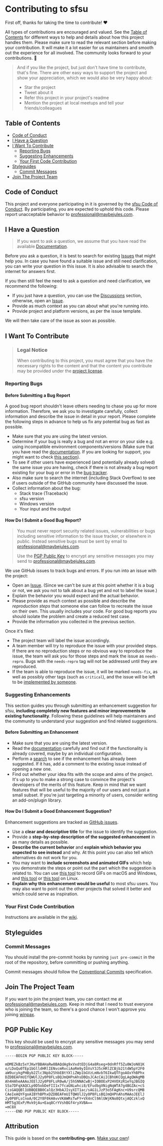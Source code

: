 <!-- omit in toc -->

# Contributing to sfsu

First off, thanks for taking the time to contribute! ❤️

All types of contributions are encouraged and valued. See the [Table of Contents](#table-of-contents) for different ways to help and details about how this project handles them. Please make sure to read the relevant section before making your contribution. It will make it a lot easier for us maintainers and smooth out the experience for all involved. The community looks forward to your contributions. 🎉

> And if you like the project, but just don't have time to contribute, that's fine. There are other easy ways to support the project and show your appreciation, which we would also be very happy about:
>
> - Star the project
> - Tweet about it
> - Refer this project in your project's readme
> - Mention the project at local meetups and tell your friends/colleagues

<!-- omit in toc -->

## Table of Contents

- [Code of Conduct](#code-of-conduct)
- [I Have a Question](#i-have-a-question)
- [I Want To Contribute](#i-want-to-contribute)
  - [Reporting Bugs](#reporting-bugs)
  - [Suggesting Enhancements](#suggesting-enhancements)
  - [Your First Code Contribution](#your-first-code-contribution)
  <!-- - [Improving The Documentation](#improving-the-documentation) -->
- [Styleguides](#styleguides)
  - [Commit Messages](#commit-messages)
- [Join The Project Team](#join-the-project-team)

## Code of Conduct

This project and everyone participating in it is governed by the
[sfsu Code of Conduct](https://github.com/winpax/sfsublob/master/CODE_OF_CONDUCT.md).
By participating, you are expected to uphold this code. Please report unacceptable behavior
to <professional@maybejules.com>.

## I Have a Question

> If you want to ask a question, we assume that you have read the available [Documentation](https://github.com/winpax/sfsu/wiki).

Before you ask a question, it is best to search for existing [Issues](https://github.com/winpax/sfsu/issues) that might help you. In case you have found a suitable issue and still need clarification, you can write your question in this issue. It is also advisable to search the internet for answers first.

If you then still feel the need to ask a question and need clarification, we recommend the following:

- If you just have a question, you can use the [Discussions](https://github.com/winpax/sfsu/discussions) section, otherwise, open an [Issue](https://github.com/winpax/sfsu/issues/new).
- Provide as much context as you can about what you're running into.
- Provide project and platform versions, as per the issue template.

We will then take care of the issue as soon as possible.

## I Want To Contribute

> ### Legal Notice <!-- omit in toc -->
>
> When contributing to this project, you must agree that you have the necessary rights to the content and that the content you contribute may be provided under the [project license](./LICENSE-APACHE).

### Reporting Bugs

<!-- omit in toc -->

#### Before Submitting a Bug Report

A good bug report shouldn't leave others needing to chase you up for more information. Therefore, we ask you to investigate carefully, collect information and describe the issue in detail in your report. Please complete the following steps in advance to help us fix any potential bug as fast as possible.

- Make sure that you are using the latest version.
- Determine if your bug is really a bug and not an error on your side e.g. using incompatible environment components/versions (Make sure that you have read the [documentation](https://github.com/winpax/sfsu/wiki). If you are looking for support, you might want to check [this section](#i-have-a-question)).
- To see if other users have experienced (and potentially already solved) the same issue you are having, check if there is not already a bug report existing for your bug or error in the [bug tracker](https://github.com/winpax/sfsuissues?q=label%3Abug).
- Also make sure to search the internet (including Stack Overflow) to see if users outside of the GitHub community have discussed the issue.
- Collect information about the bug:
  - Stack trace (Traceback)
  - sfsu version
  - Windows version
  - Your input and the output

<!-- omit in toc -->

#### How Do I Submit a Good Bug Report?

> You must never report security related issues, vulnerabilities or bugs including sensitive information to the issue tracker, or elsewhere in public. Instead sensitive bugs must be sent by email to <professional@maybejules.com>.
>
> Use the [PGP Public Key](#pgp-public-key) to encrypt any sensitive messages you may send to <professional@maybejules.com>.

We use GitHub issues to track bugs and errors. If you run into an issue with the project:

- Open an [Issue](https://github.com/winpax/sfsu/issues/new). (Since we can't be sure at this point whether it is a bug or not, we ask you not to talk about a bug yet and not to label the issue.)
- Explain the behavior you would expect and the actual behavior.
- Please provide as much context as possible and describe the _reproduction steps_ that someone else can follow to recreate the issue on their own. This usually includes your code. For good bug reports you should isolate the problem and create a reduced test case.
- Provide the information you collected in the previous section.

Once it's filed:

- The project team will label the issue accordingly.
- A team member will try to reproduce the issue with your provided steps. If there are no reproduction steps or no obvious way to reproduce the issue, the team will ask you for those steps and mark the issue as `needs-repro`. Bugs with the `needs-repro` tag will not be addressed until they are reproduced.
- If the team is able to reproduce the issue, it will be marked `needs-fix`, as well as possibly other tags (such as `critical`), and the issue will be left to be [implemented by someone](#your-first-code-contribution).

<!-- You might want to create an issue template for bugs and errors that can be used as a guide and that defines the structure of the information to be included. If you do so, reference it here in the description. -->

### Suggesting Enhancements

This section guides you through submitting an enhancement suggestion for sfsu, **including completely new features and minor improvements to existing functionality**. Following these guidelines will help maintainers and the community to understand your suggestion and find related suggestions.

<!-- omit in toc -->

#### Before Submitting an Enhancement

- Make sure that you are using the latest version.
- Read the [documentation](https://github.com/winpax/sfsu/wiki) carefully and find out if the functionality is already covered, maybe by an individual configuration.
- Perform a [search](https://github.com/winpax/sfsu/issues) to see if the enhancement has already been suggested. If it has, add a comment to the existing issue instead of opening a new one.
- Find out whether your idea fits with the scope and aims of the project. It's up to you to make a strong case to convince the project's developers of the merits of this feature. Keep in mind that we want features that will be useful to the majority of our users and not just a small subset. If you're just targeting a minority of users, consider writing an add-on/plugin library.

<!-- omit in toc -->

#### How Do I Submit a Good Enhancement Suggestion?

Enhancement suggestions are tracked as [GitHub issues](https://github.com/winpax/sfsu/issues).

- Use a **clear and descriptive title** for the issue to identify the suggestion.
- Provide a **step-by-step description of the suggested enhancement** in as many details as possible.
- **Describe the current behavior** and **explain which behavior you expected to see instead** and why. At this point you can also tell which alternatives do not work for you.
- You may want to **include screenshots and animated GIFs** which help you demonstrate the steps or point out the part which the suggestion is related to. You can use [this tool](https://www.cockos.com/licecap/) to record GIFs on macOS and Windows, and [this tool](https://github.com/colinkeenan/silentcast) or [this tool](https://github.com/GNOME/byzanz) on Linux. <!-- this should only be included if the project has a GUI -->
- **Explain why this enhancement would be useful** to most sfsu users. You may also want to point out the other projects that solved it better and which could serve as inspiration.

<!-- You might want to create an issue template for enhancement suggestions that can be used as a guide and that defines the structure of the information to be included. If you do so, reference it here in the description. -->

### Your First Code Contribution

<!-- TODO
include Setup of env, IDE and typical getting started instructions?

-->

Instructions are available in the [wiki](https://github.com/winpax/sfsu/wiki/Building).

<!-- ### Improving The Documentation -->

<!-- TODO
Updating, improving and correcting the documentation

-->

## Styleguides

### Commit Messages

You should install the pre-commit hooks by running `just pre-commit` in the root of the repository, before committing or pushing anything.

Commit messages should follow the [Conventional Commits](https://www.conventionalcommits.org/en/v1.0.0/) specification.

## Join The Project Team

If you want to join the project team, you can contact me at <professional@maybejules.com>. Keep in mind that I need to trust everyone who is joining the team, so there's a good chance I won't approve you joining [winpax](https://github.com/winpax).

<!-- omit in toc -->

## PGP Public Key

This key should be used to encrypt any sensitive messages you may send to <professional@maybejules.com>.

```pgp
-----BEGIN PGP PUBLIC KEY BLOCK-----

mDMEZkBz5xYJKwYBBAHaRw8BAQdAg9xVxdtEDjG4a8Rseg+0dnRff5Zu0WJoN81K
o/LDoQu0TEp1bGlldHRlIENvcmRvciAoRm9yIGVuY3J5cHRlZCBjb21tdW5pY2F0
aW9ucykgPHByb2Zlc3Npb25hbEBtYXliZWp1bGVzLmNvbT6IkwQTFgoAOxYhBPhx
DZDBEAFmUIfQWUlJ2y0P8FLsBQJmQHPnAhsDBQsJCAcCAiICBhUKCQgLAgQWAgMB
Ah4HAheAAAoJEElJ2y0P8FLsR0wA/j5hSNNACwBj+IOBOExP2HVOXzR1eYqJBGIQ
S5a7DFqXAQCLp9D5obDeFII1x7fcaGNLwhci8/EFudbgXNigNqWTA7g4BGZAc+cS
CisGAQQBl1UBBQEBB0CalQz3HbAJIsyXIT1ac/sAG1LJzP3o5FAgKnc+U9srcQMB
CAeIeAQYFgoAIBYhBPhxDZDBEAFmUIfQWUlJ2y0P8FLsBQJmQHPnAhsMAAoJEElJ
2y0P8FLsCnoA/0C2Y8F0kHAvvVKAWRsTwFY+VX4nCl9AlUWjKNo8QtxjAQCzklxQ
HMT5g3ExP/Mvk9jAu+Eaq8CrYVshBGf4ryXVBA==
=mC8X
-----END PGP PUBLIC KEY BLOCK-----
```

## Attribution

This guide is based on the **contributing-gen**. [Make your own](https://github.com/bttger/contributing-gen)!
